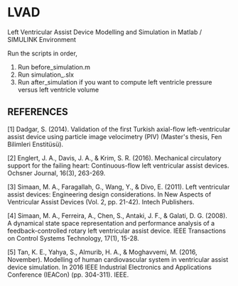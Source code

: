 # LVAD
Left Ventricular Assist Device Modelling and Simulation in Matlab / SIMULINK Environment

Run the scripts in order,
1) Run before_simulation.m
2) Run simulation_.slx
3) Run after_simulation if you want to compute left ventricle pressure versus left ventricle volume

## REFERENCES

[1] Dadgar, S. (2014). Validation of the first Turkish axial-flow left-ventricular assist device using particle image velocimetry (PIV) (Master's thesis, Fen Bilimleri Enstitüsü).

[2] Englert, J. A., Davis, J. A., & Krim, S. R. (2016). Mechanical circulatory support for the failing heart: Continuous-flow left ventricular assist devices. Ochsner Journal, 16(3), 263-269.

[3] Simaan, M. A., Faragallah, G., Wang, Y., & Divo, E. (2011). Left ventricular assist devices: Engineering design considerations. In New Aspects of Ventricular Assist Devices (Vol. 2, pp. 21-42). Intech Publishers.

[4] Simaan, M. A., Ferreira, A., Chen, S., Antaki, J. F., & Galati, D. G. (2008). A dynamical state space representation and performance analysis of a feedback-controlled rotary left ventricular assist device. IEEE Transactions on Control Systems Technology, 17(1), 15-28.

[5] Tan, K. E., Yahya, S., Almurib, H. A., & Moghavvemi, M. (2016, November). Modelling of human cardiovascular system in ventricular assist device simulation. In 2016 IEEE Industrial Electronics and Applications Conference (IEACon) (pp. 304-311). IEEE.

